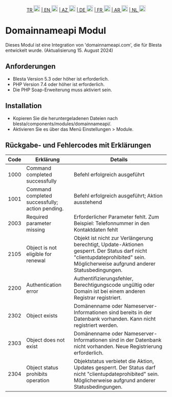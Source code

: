 <div align="center">  
  <a href="README.md"   >   TR <img style="padding-top: 8px" src="https://raw.githubusercontent.com/yammadev/flag-icons/master/png/TR.png" alt="TR" height="20" /></a>  
  <a href="README-EN.md"> | EN <img style="padding-top: 8px" src="https://raw.githubusercontent.com/yammadev/flag-icons/master/png/US.png" alt="EN" height="20" /></a>  
  <a href="README-AZ.md"> | AZ <img style="padding-top: 8px" src="https://raw.githubusercontent.com/yammadev/flag-icons/master/png/AZ.png" alt="AZ" height="20" /></a>  
  <a href="README-DE.md"> | DE <img style="padding-top: 8px" src="https://raw.githubusercontent.com/yammadev/flag-icons/master/png/DE.png" alt="DE" height="20" /></a>  
  <a href="README-FR.md"> | FR <img style="padding-top: 8px" src="https://raw.githubusercontent.com/yammadev/flag-icons/master/png/FR.png" alt="FR" height="20" /></a>  
  <a href="README-AR.md"> | AR <img style="padding-top: 8px" src="https://raw.githubusercontent.com/yammadev/flag-icons/master/png/AR.png" alt="AR" height="20" /></a>  
  <a href="README-NL.md"> | NL <img style="padding-top: 8px" src="https://raw.githubusercontent.com/yammadev/flag-icons/master/png/NL.png" alt="NL" height="20" /></a>  
</div>

# Domainnameapi Modul

Dieses Modul ist eine Integration von 'domainnameapi.com', die für Blesta entwickelt wurde. (Aktualisierung 15. August 2024)

## Anforderungen

- Blesta Version 5.3 oder höher ist erforderlich.
- PHP Version 7.4 oder höher ist erforderlich.
- Die PHP Soap-Erweiterung muss aktiviert sein.

## Installation

* Kopieren Sie die heruntergeladenen Dateien nach blesta/components/modules/domainnameapi/.
* Aktivieren Sie es über das Menü Einstellungen > Module.



## Rückgabe- und Fehlercodes mit Erklärungen

| Code | Erklärung                                       | Details                                                                                                                                                                         |
|------|-------------------------------------------------|---------------------------------------------------------------------------------------------------------------------------------------------------------------------------------|
| 1000 | Command completed successfully                  | Befehl erfolgreich ausgeführt                                                                                                                                                   |
| 1001 | Command completed successfully; action pending. | Befehl erfolgreich ausgeführt; Aktion ausstehend                                                                                                                                |
| 2003 | Required parameter missing                      | Erforderlicher Parameter fehlt. Zum Beispiel: Telefonnummer in den Kontaktdaten fehlt                                                                                           |
| 2105 | Object is not eligible for renewal              | Objekt ist nicht zur Verlängerung berechtigt, Update-Aktionen gesperrt. Der Status darf nicht "clientupdateprohibited" sein. Möglicherweise aufgrund anderer Statusbedingungen. |
| 2200 | Authentication error                            | Authentifizierungsfehler, Berechtigungscode ungültig oder Domain ist bei einem anderen Registrar registriert.                                                                   |
| 2302 | Object exists                                   | Domänenname oder Nameserver-Informationen sind bereits in der Datenbank vorhanden. Kann nicht registriert werden.                                                               |
| 2303 | Object does not exist                           | Domänenname oder Nameserver-Informationen sind in der Datenbank nicht vorhanden. Neue Registrierung erforderlich.                                                               |
| 2304 | Object status prohibits operation               | Objektstatus verbietet die Aktion, Updates gesperrt. Der Status darf nicht "clientupdateprohibited" sein. Möglicherweise aufgrund anderer Statusbedingungen.                    |
